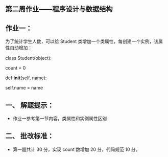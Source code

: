 ## 第二周作业——程序设计与数据结构  

## 作业一： 

为了统计学生人数，可以给 Student 类增加一个类属性，每创建一个实例，该属性自动增加： 

class Student(object): 

 count = 0 

 def __init__(self, name): 

 self.name = name 

## 一、 解题提示： 

- 作业一参考第一节内容，类属性和实例属性区别 

## 二、 批改标准： 

- 第一题共计 30 分，实现 count 数增加 20 分，代码规范 10 分。 